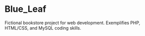 Blue_Leaf
=========

Fictional bookstore project for web development. Exemplifies PHP, HTML/CSS, and MySQL coding skills.

